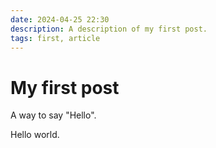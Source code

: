 ```yaml
---
date: 2024-04-25 22:30
description: A description of my first post.
tags: first, article
---
```

# My first post

A way to say "Hello".

Hello world.
